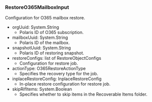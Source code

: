 ### RestoreO365MailboxInput
Configuration for O365 mailbox restore.

- orgUuid: System.String
  - Polaris ID of O365 subscription.
- mailboxUuid: System.String
  - Polaris ID of the mailbox.
- snapshotUuid: System.String
  - Polaris ID of restoring snapshot.
- restoreConfigs: list of RestoreObjectConfigs
  - Configuration for restore job.
- actionType: O365RestoreActionType
  - Specifies the recovery type for the job.
- inplaceRestoreConfig: InplaceRestoreConfig
  - In-place restore configuration for restore job.
- skipRifItems: System.Boolean
  - Specifies whether to skip items in the Recoverable Items folder.
